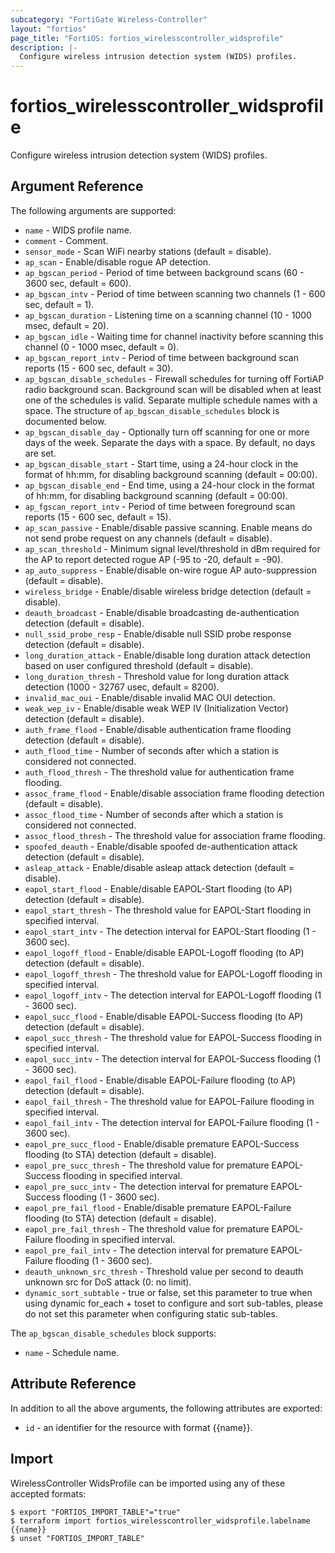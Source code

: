 ```yaml
---
subcategory: "FortiGate Wireless-Controller"
layout: "fortios"
page_title: "FortiOS: fortios_wirelesscontroller_widsprofile"
description: |-
  Configure wireless intrusion detection system (WIDS) profiles.
---
```


# fortios_wirelesscontroller_widsprofile
Configure wireless intrusion detection system (WIDS) profiles.

## Argument Reference

The following arguments are supported:

* `name` - WIDS profile name.
* `comment` - Comment.
* `sensor_mode` - Scan WiFi nearby stations (default = disable).
* `ap_scan` - Enable/disable rogue AP detection.
* `ap_bgscan_period` - Period of time between background scans (60 - 3600 sec, default = 600).
* `ap_bgscan_intv` - Period of time between scanning two channels (1 - 600 sec, default = 1).
* `ap_bgscan_duration` - Listening time on a scanning channel (10 - 1000 msec, default = 20).
* `ap_bgscan_idle` - Waiting time for channel inactivity before scanning this channel (0 - 1000 msec, default = 0).
* `ap_bgscan_report_intv` - Period of time between background scan reports (15 - 600 sec, default = 30).
* `ap_bgscan_disable_schedules` - Firewall schedules for turning off FortiAP radio background scan. Background scan will be disabled when at least one of the schedules is valid. Separate multiple schedule names with a space. The structure of `ap_bgscan_disable_schedules` block is documented below.
* `ap_bgscan_disable_day` - Optionally turn off scanning for one or more days of the week. Separate the days with a space. By default, no days are set.
* `ap_bgscan_disable_start` - Start time, using a 24-hour clock in the format of hh:mm, for disabling background scanning (default = 00:00).
* `ap_bgscan_disable_end` - End time, using a 24-hour clock in the format of hh:mm, for disabling background scanning (default = 00:00).
* `ap_fgscan_report_intv` - Period of time between foreground scan reports (15 - 600 sec, default = 15).
* `ap_scan_passive` - Enable/disable passive scanning. Enable means do not send probe request on any channels (default = disable).
* `ap_scan_threshold` - Minimum signal level/threshold in dBm required for the AP to report detected rogue AP (-95 to -20, default = -90).
* `ap_auto_suppress` - Enable/disable on-wire rogue AP auto-suppression (default = disable).
* `wireless_bridge` - Enable/disable wireless bridge detection (default = disable).
* `deauth_broadcast` - Enable/disable broadcasting de-authentication detection (default = disable).
* `null_ssid_probe_resp` - Enable/disable null SSID probe response detection (default = disable).
* `long_duration_attack` - Enable/disable long duration attack detection based on user configured threshold (default = disable).
* `long_duration_thresh` - Threshold value for long duration attack detection (1000 - 32767 usec, default = 8200).
* `invalid_mac_oui` - Enable/disable invalid MAC OUI detection.
* `weak_wep_iv` - Enable/disable weak WEP IV (Initialization Vector) detection (default = disable).
* `auth_frame_flood` - Enable/disable authentication frame flooding detection (default = disable).
* `auth_flood_time` - Number of seconds after which a station is considered not connected.
* `auth_flood_thresh` - The threshold value for authentication frame flooding.
* `assoc_frame_flood` - Enable/disable association frame flooding detection (default = disable).
* `assoc_flood_time` - Number of seconds after which a station is considered not connected.
* `assoc_flood_thresh` - The threshold value for association frame flooding.
* `spoofed_deauth` - Enable/disable spoofed de-authentication attack detection (default = disable).
* `asleap_attack` - Enable/disable asleap attack detection (default = disable).
* `eapol_start_flood` - Enable/disable EAPOL-Start flooding (to AP) detection (default = disable).
* `eapol_start_thresh` - The threshold value for EAPOL-Start flooding in specified interval.
* `eapol_start_intv` - The detection interval for EAPOL-Start flooding (1 - 3600 sec).
* `eapol_logoff_flood` - Enable/disable EAPOL-Logoff flooding (to AP) detection (default = disable).
* `eapol_logoff_thresh` - The threshold value for EAPOL-Logoff flooding in specified interval.
* `eapol_logoff_intv` - The detection interval for EAPOL-Logoff flooding (1 - 3600 sec).
* `eapol_succ_flood` - Enable/disable EAPOL-Success flooding (to AP) detection (default = disable).
* `eapol_succ_thresh` - The threshold value for EAPOL-Success flooding in specified interval.
* `eapol_succ_intv` - The detection interval for EAPOL-Success flooding (1 - 3600 sec).
* `eapol_fail_flood` - Enable/disable EAPOL-Failure flooding (to AP) detection (default = disable).
* `eapol_fail_thresh` - The threshold value for EAPOL-Failure flooding in specified interval.
* `eapol_fail_intv` - The detection interval for EAPOL-Failure flooding (1 - 3600 sec).
* `eapol_pre_succ_flood` - Enable/disable premature EAPOL-Success flooding (to STA) detection (default = disable).
* `eapol_pre_succ_thresh` - The threshold value for premature EAPOL-Success flooding in specified interval.
* `eapol_pre_succ_intv` - The detection interval for premature EAPOL-Success flooding (1 - 3600 sec).
* `eapol_pre_fail_flood` - Enable/disable premature EAPOL-Failure flooding (to STA) detection (default = disable).
* `eapol_pre_fail_thresh` - The threshold value for premature EAPOL-Failure flooding in specified interval.
* `eapol_pre_fail_intv` - The detection interval for premature EAPOL-Failure flooding (1 - 3600 sec).
* `deauth_unknown_src_thresh` - Threshold value per second to deauth unknown src for DoS attack (0: no limit).
* `dynamic_sort_subtable` - true or false, set this parameter to true when using dynamic for_each + toset to configure and sort sub-tables, please do not set this parameter when configuring static sub-tables.

The `ap_bgscan_disable_schedules` block supports:

* `name` - Schedule name.


## Attribute Reference

In addition to all the above arguments, the following attributes are exported:
* `id` - an identifier for the resource with format {{name}}.

## Import

WirelessController WidsProfile can be imported using any of these accepted formats:
```
$ export "FORTIOS_IMPORT_TABLE"="true"
$ terraform import fortios_wirelesscontroller_widsprofile.labelname {{name}}
$ unset "FORTIOS_IMPORT_TABLE"
```
